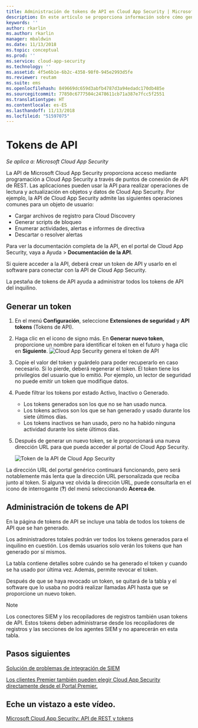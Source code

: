 ```yaml
---
title: Administración de tokens de API en Cloud App Security | Microsoft Docs
description: En este artículo se proporciona información sobre cómo generar tokens de API para Cloud App Security.
keywords: ''
author: rkarlin
ms.author: rkarlin
manager: mbaldwin
ms.date: 11/13/2018
ms.topic: conceptual
ms.prod: ''
ms.service: cloud-app-security
ms.technology: ''
ms.assetid: 4f5e6b1e-6b2c-4358-98f0-945e2993d5fe
ms.reviewer: reutam
ms.suite: ems
ms.openlocfilehash: 849669dc659d3abfb4787d3a94edadc170db485e
ms.sourcegitcommit: 77850c6777504c2478611cb71a387e7fcc5f2551
ms.translationtype: HT
ms.contentlocale: es-ES
ms.lasthandoff: 11/13/2018
ms.locfileid: "51597075"
---
```

# <a name="api-tokens"></a>Tokens de API

*Se aplica a: Microsoft Cloud App Security*

La API de Microsoft Cloud App Security proporciona acceso mediante programación a Cloud App Security a través de puntos de conexión de API de REST. Las aplicaciones pueden usar la API para realizar operaciones de lectura y actualización en objetos y datos de Cloud App Security. Por ejemplo, la API de Cloud App Security admite las siguientes operaciones comunes para un objeto de usuario:

- Cargar archivos de registro para Cloud Discovery
- Generar scripts de bloqueo
- Enumerar actividades, alertas e informes de directiva
- Descartar o resolver alertas

Para ver la documentación completa de la API, en el portal de Cloud App Security, vaya a Ayuda > **Documentación de la API**.

Si quiere acceder a la API, deberá crear un token de API y usarlo en el software para conectar con la API de Cloud App Security.

La pestaña de tokens de API ayuda a administrar todos los tokens de API del inquilino. 


## <a name="generate-a-token"></a>Generar un token

1. En el menú **Configuración**, seleccione **Extensiones de seguridad** y **API tokens** (Tokens de API).

2. Haga clic en el icono de signo más. En **Generar nuevo token**, proporcione un nombre para identificar el token en el futuro y haga clic en **Siguiente**.
   ![Cloud App Security genera el token de API](./media/api-token-gen.png)

3. Copie el valor del token y guárdelo para poder recuperarlo en caso necesario. Si lo pierde, deberá regenerar el token. El token tiene los privilegios del usuario que lo emitió. Por ejemplo, un lector de seguridad no puede emitir un token que modifique datos.

4. Puede filtrar los tokens por estado Activo, Inactivo o Generado. 

   - Los tokens generados son los que no se han usado nunca. 
   - Los tokens activos son los que se han generado y usado durante los siete últimos días. 
   - Los tokens inactivos se han usado, pero no ha habido ninguna actividad durante los siete últimos días.
5. Después de generar un nuevo token, se le proporcionará una nueva dirección URL para que pueda acceder al portal de Cloud App Security. 

   ![Token de la API de Cloud App Security](./media/generate-api-token.png)

La dirección URL del portal genérico continuará funcionando, pero será notablemente más lenta que la dirección URL personalizada que reciba junto al token. Si alguna vez olvida la dirección URL, puede consultarla en el icono de interrogante (**?**) del menú seleccionando **Acerca de**.

## <a name="api-token-management"></a>Administración de tokens de API

En la página de tokens de API se incluye una tabla de todos los tokens de API que se han generado.

Los administradores totales podrán ver todos los tokens generados para el inquilino en cuestión. Los demás usuarios solo verán los tokens que han generado por sí mismos.

La tabla contiene detalles sobre cuándo se ha generado el token y cuando se ha usado por última vez. Además, permite revocar el token. 

Después de que se haya revocado un token, se quitará de la tabla y el software que lo usaba no podrá realizar llamadas API hasta que se proporcione un nuevo token. 

> [!NOTE]
> Los conectores SIEM y los recopiladores de registros también usan tokens de API. Estos tokens deben administrarse desde los recopiladores de registros y las secciones de los agentes SIEM y no aparecerán en esta tabla. 





## <a name="next-steps"></a>Pasos siguientes
[Solución de problemas de integración de SIEM](troubleshooting-siem.md)   

[Los clientes Premier también pueden elegir Cloud App Security directamente desde el Portal Premier.](https://premier.microsoft.com/)  

## <a name="check-out-this-video"></a>Eche un vistazo a este vídeo.
[Microsoft Cloud App Security: API de REST y tokens](https://channel9.msdn.com/Shows/Microsoft-Security/Microsoft-Cloud-App-Security--REST-APIs-and-Tokens)  